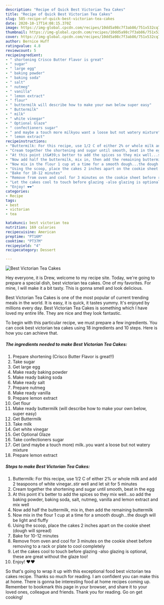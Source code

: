 ```yaml
---
description: "Recipe of Quick Best Victorian Tea Cakes"
title: "Recipe of Quick Best Victorian Tea Cakes"
slug: 585-recipe-of-quick-best-victorian-tea-cakes
date: 2020-10-17T14:08:15.370Z
image: https://img-global.cpcdn.com/recipes/10dd5a98c7f3ab86/751x532cq70/best-victorian-tea-cakes-recipe-main-photo.jpg
thumbnail: https://img-global.cpcdn.com/recipes/10dd5a98c7f3ab86/751x532cq70/best-victorian-tea-cakes-recipe-main-photo.jpg
cover: https://img-global.cpcdn.com/recipes/10dd5a98c7f3ab86/751x532cq70/best-victorian-tea-cakes-recipe-main-photo.jpg
author: Bernice Huff
ratingvalue: 4.8
reviewcount: 5
recipeingredient:
- " shortening Crisco Butter Flavor is great"
- " sugar"
- " large egg"
- " baking powder"
- " baking soda"
- " salt"
- " nutmeg"
- " vanilla"
- " lemon extract"
- " flour"
- " buttermilk will describe how to make your own below super easy"
- " Buttermilk"
- " milk"
- " white vinegar"
- " Optional Glaze"
- " confectioners sugar"
- " and maybe a touch more milkyou want a loose but not watery mixture"
- " lemon extract"
recipeinstructions:
- "Buttermilk: For this recipe, use 1/2 C of either 2% or whole milk and add 2 teaspoons of white vinegar..stir well and let sit for 5 minutes"
- "Cream together the shortening and sugar until smooth, beat in the egg"
- "At this point it&#39;s better to add the spices so they mix well...so add the baking powder, baking soda, salt, nutmeg, vanilla and lemon extract and mix well"
- "Now add half the buttermilk, mix in, then add the remaining buttermilk"
- "Now mix in the flour 1 cup at a time for a smooth dough...the dough will be light and fluffy"
- "Using the scoop, place the cakes 2 inches apart on the cookie sheet (dough will spread)"
- "Bake for 10-12 minutes"
- "Remove from oven and cool for 3 minutes on the cookie sheet before removing to a rack or plate to cool completely"
- "Let the cakes cool to touch before glazing -also glazing is optional, these are great without the glaze too!"
- "Enjoy! ❤️❤️"
categories:
- Recipe
tags:
- best
- victorian
- tea

katakunci: best victorian tea 
nutrition: 169 calories
recipecuisine: American
preptime: "PT16M"
cooktime: "PT37M"
recipeyield: "4"
recipecategory: Dessert

---
```



![Best Victorian Tea Cakes](https://img-global.cpcdn.com/recipes/10dd5a98c7f3ab86/751x532cq70/best-victorian-tea-cakes-recipe-main-photo.jpg)

Hey everyone, it is Drew, welcome to my recipe site. Today, we're going to prepare a special dish, best victorian tea cakes. One of my favorites. For mine, I will make it a bit tasty. This is gonna smell and look delicious.

Best Victorian Tea Cakes is one of the most popular of current trending meals in the world. It is easy, it is quick, it tastes yummy. It's enjoyed by millions every day. Best Victorian Tea Cakes is something which I have loved my entire life. They are nice and they look fantastic.




To begin with this particular recipe, we must prepare a few ingredients. You can cook best victorian tea cakes using 18 ingredients and 10 steps. Here is how you can achieve that.

<!--inarticleads1-->

##### The ingredients needed to make Best Victorian Tea Cakes:

1. Prepare  shortening (Crisco Butter Flavor is great!!)
1. Take  sugar
1. Get  large egg
1. Make ready  baking powder
1. Make ready  baking soda
1. Make ready  salt
1. Prepare  nutmeg
1. Make ready  vanilla
1. Prepare  lemon extract
1. Get  flour
1. Make ready  buttermilk (will describe how to make your own below, super easy)
1. Get  Buttermilk
1. Take  milk
1. Get  white vinegar
1. Get  Optional Glaze
1. Take  confectioners sugar
1. Get  (and maybe a touch more) milk..you want a loose but not watery mixture
1. Prepare  lemon extract




<!--inarticleads2-->

##### Steps to make Best Victorian Tea Cakes:

1. Buttermilk: For this recipe, use 1/2 C of either 2% or whole milk and add 2 teaspoons of white vinegar..stir well and let sit for 5 minutes
1. Cream together the shortening and sugar until smooth, beat in the egg
1. At this point it&#39;s better to add the spices so they mix well...so add the baking powder, baking soda, salt, nutmeg, vanilla and lemon extract and mix well
1. Now add half the buttermilk, mix in, then add the remaining buttermilk
1. Now mix in the flour 1 cup at a time for a smooth dough...the dough will be light and fluffy
1. Using the scoop, place the cakes 2 inches apart on the cookie sheet (dough will spread)
1. Bake for 10-12 minutes
1. Remove from oven and cool for 3 minutes on the cookie sheet before removing to a rack or plate to cool completely
1. Let the cakes cool to touch before glazing -also glazing is optional, these are great without the glaze too!
1. Enjoy! ❤️❤️




So that's going to wrap it up with this exceptional food best victorian tea cakes recipe. Thanks so much for reading. I am confident you can make this at home. There is gonna be interesting food at home recipes coming up. Remember to bookmark this page in your browser, and share it to your loved ones, colleague and friends. Thank you for reading. Go on get cooking!
